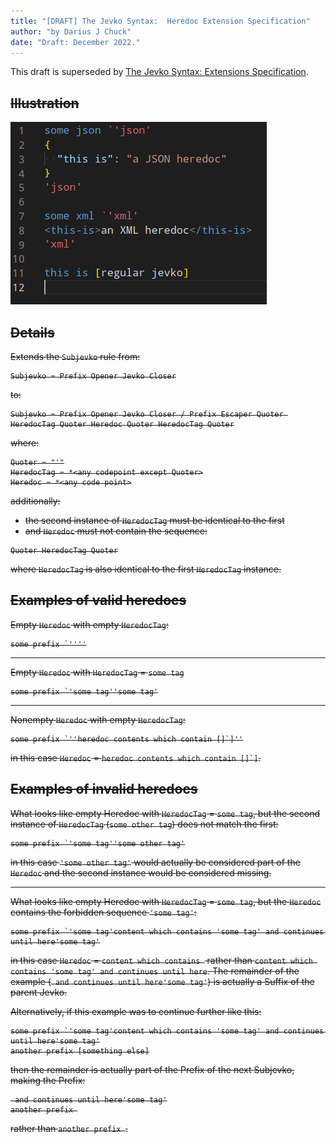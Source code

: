 ```yaml
---
title: "[DRAFT] The Jevko Syntax:  Heredoc Extension Specification"
author: "by Darius J Chuck"
date: "Draft: December 2022."
---
```


This draft is superseded by [The Jevko Syntax: Extensions Specification](draft-extensions.md).

<del>

## Illustration

![heredoc screenshot](heredoc.png)

## Details

Extends the `Subjevko` rule from:

```abnf
Subjevko = Prefix Opener Jevko Closer
```

to:

```abnf
Subjevko = Prefix Opener Jevko Closer / Prefix Escaper Quoter HeredocTag Quoter Heredoc Quoter HeredocTag Quoter
```

where:

```abnf
Quoter = "'"
HeredocTag = *<any codepoint except Quoter>
Heredoc = *<any code point>
```

additionally:

* the second instance of `HeredocTag` must be identical to the first 
* and `Heredoc` must not contain the sequence:

```abnf
Quoter HeredocTag Quoter
```

where `HeredocTag` is also identical to the first `HeredocTag` instance.

## Examples of valid heredocs

Empty `Heredoc` with empty `HeredocTag`:

```
some prefix `''''
```

***

Empty `Heredoc` with `HeredocTag` = `some tag`

```
some prefix `'some tag''some tag'
```

***

Nonempty `Heredoc` with empty `HeredocTag`:

```
some prefix `''heredoc contents which contain []`]''
```

in this case `Heredoc` = `` heredoc contents which contain []`] ``.

## Examples of invalid heredocs

What looks like empty Heredoc with `HeredocTag` = `some tag`, but the second instance of `HeredocTag` (`some other tag`) does not match the first:

```
some prefix `'some tag''some other tag'
```

in this case `'some other tag'` would actually be considered part of the `Heredoc` and the second instance would be considered missing.

***

What looks like empty Heredoc with `HeredocTag` = `some tag`, but the `Heredoc` contains the forbidden sequence `'some tag'`:

```
some prefix `'some tag'content which contains 'some tag' and continues until here'some tag'
```

in this case `Heredoc` = `content which contains ` rather than `content which contains 'some tag' and continues until here`. The remainder of the example (` and continues until here'some tag'`) is actually a Suffix of the parent Jevko. 

Alternatively, if this example was to continue further like this:

```
some prefix `'some tag'content which contains 'some tag' and continues until here'some tag'
another prefix [something else]
```

then the remainder is actually part of the Prefix of the next Subjevko, making the Prefix:

```
 and continues until here'some tag'
another prefix 
```

rather than `another prefix `.

</del>